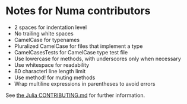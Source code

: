 # Notes for Numa contributors

* 2 spaces for indentation level
* No trailing white spaces
* CamelCase for typenames
* Pluralized CamelCase for files that implement a type
* CamelCasesTests for CamelCase type test file
* Use lowercase for methods, with underscores only when necessary
* Use whitespace for readability
* 80 characterl line length limit
* Use method! for muting methods
* Wrap multiline expressions in parentheses to avoid errors

See [the Julia CONTRIBUTING.md](https://github.com/JuliaLang/julia/blob/master/CONTRIBUTING.md) for further information.
